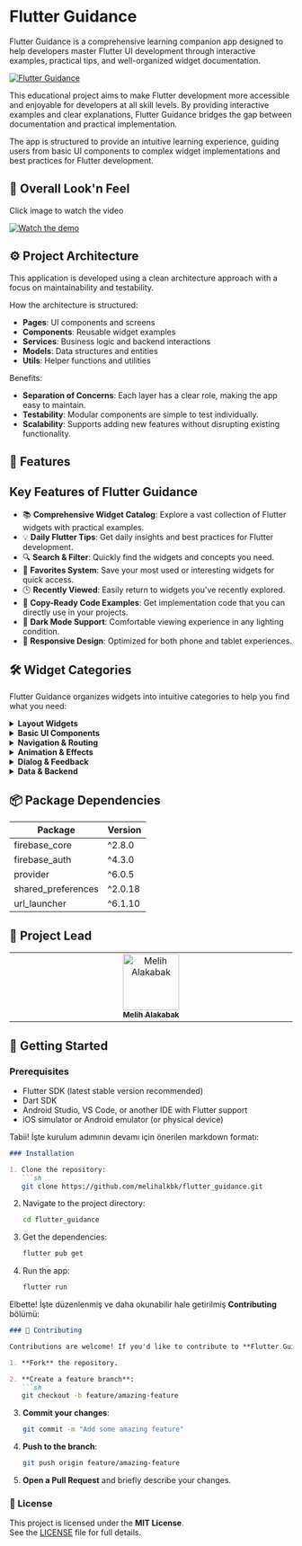 # Flutter Guidance

Flutter Guidance is a comprehensive learning companion app designed to help developers master Flutter UI development through interactive examples, practical tips, and well-organized widget documentation.

[![Flutter Guidance](https://github.com/your-username/flutter_guidance/blob/main/assets/flutter_guidance_banner.png?raw=true)](https://your-app-link.com)

<p>
This educational project aims to make Flutter development more accessible and enjoyable for developers at all skill levels. By providing interactive examples and clear explanations, Flutter Guidance bridges the gap between documentation and practical implementation.
</p>

<p>
The app is structured to provide an intuitive learning experience, guiding users from basic UI components to complex widget implementations and best practices for Flutter development.
</p>

## 🔆 Overall Look'n Feel

Click image to watch the video 

[![Watch the demo](https://img.youtube.com/vi/nC5Lo_rANus/0.jpg)](https://www.youtube.com/watch?v=nC5Lo_rANus)


## ⚙️ Project Architecture

<p>
  This application is developed using a clean architecture approach with a focus on maintainability and testability.

How the architecture is structured:
- <strong>Pages</strong>: UI components and screens
- <strong>Components</strong>: Reusable widget examples
- <strong>Services</strong>: Business logic and backend interactions
- <strong>Models</strong>: Data structures and entities
- <strong>Utils</strong>: Helper functions and utilities

Benefits:
- <strong>Separation of Concerns</strong>: Each layer has a clear role, making the app easy to maintain.
- <strong>Testability</strong>: Modular components are simple to test individually.
- <strong>Scalability</strong>: Supports adding new features without disrupting existing functionality.
</p>

## 🚀 Features

<h2>Key Features of Flutter Guidance</h2>
<ul>
  <li>📚 <strong>Comprehensive Widget Catalog</strong>: Explore a vast collection of Flutter widgets with practical examples.</li>
  <li>💡 <strong>Daily Flutter Tips</strong>: Get daily insights and best practices for Flutter development.</li>
  <li>🔍 <strong>Search & Filter</strong>: Quickly find the widgets and concepts you need.</li>
  <li>💾 <strong>Favorites System</strong>: Save your most used or interesting widgets for quick access.</li>
  <li>🕒 <strong>Recently Viewed</strong>: Easily return to widgets you've recently explored.</li>
  <li>📝 <strong>Copy-Ready Code Examples</strong>: Get implementation code that you can directly use in your projects.</li>
  <li>🌙 <strong>Dark Mode Support</strong>: Comfortable viewing experience in any lighting condition.</li>
  <li>📱 <strong>Responsive Design</strong>: Optimized for both phone and tablet experiences.</li>
</ul>

## 🛠️ Widget Categories

Flutter Guidance organizes widgets into intuitive categories to help you find what you need:

<details>
  <summary><strong>Layout Widgets</strong></summary>
  
  - **Containers & Boxes**
    - Container
    - SizedBox
    - ConstrainedBox
    
  - **Row & Column**
    - Row
    - Column
    - Flex
    - Expanded
    - Flexible
    
  - **Stack & Positioning**
    - Stack
    - Positioned
    - Align
</details>

<details>
  <summary><strong>Basic UI Components</strong></summary>
  
  - **Text Elements**
    - Text
    - RichText
    - SelectableText
  
  - **Input Elements**
    - TextField
    - Form
    - TextFormField
  
  - **Buttons**
    - ElevatedButton
    - TextButton
    - OutlinedButton
    - IconButton
</details>

<details>
  <summary><strong>Navigation & Routing</strong></summary>
  
  - **Navigation Elements**
    - Navigator
    - Routes
    - TabBar
    - BottomNavigationBar
    
  - **Drawers**
    - Drawer
    - EndDrawer
</details>

<details>
  <summary><strong>Animation & Effects</strong></summary>
  
  - **Basic Animations**
    - AnimatedContainer
    - AnimatedOpacity
    - Hero
    
  - **Advanced Animations**
    - AnimationController
    - Tween
    - CustomPainter
</details>

<details>
  <summary><strong>Dialog & Feedback</strong></summary>
  
  - **Alert Elements**
    - AlertDialog
    - SimpleDialog
    - SnackBar
    
  - **Bottom Sheets**
    - BottomSheet
    - ModalBottomSheet
</details>

<details>
  <summary><strong>Data & Backend</strong></summary>
  
  - **Network**
    - HTTP
    - Dio
    - WebSocket
    
  - **Storage**
    - SharedPreferences
    - Hive
    - SQLite
</details>

## 📦 Package Dependencies

| **Package**             | **Version** |
|-------------------------|-------------|
| firebase_core           | ^2.8.0      |
| firebase_auth           | ^4.3.0      |
| provider                | ^6.0.5      |
| shared_preferences      | ^2.0.18     |
| url_launcher            | ^6.1.10     |


## 🪽 Project Lead

<table>
  <tbody>
    <tr>
      <td align="center" valign="top" width="14.28%">
        <a href="https://github.com/melihalkbk">
          <img src="https://avatars.githubusercontent.com/u/102410189?v=4" width="100px;" alt="Melih Alakabak"/>
          <br /><sub><b>Melih Alakabak</b></sub>
        </a>
      </td>
    </tr>
  </tbody>
</table>

## 📱 Getting Started

### Prerequisites
- Flutter SDK (latest stable version recommended)
- Dart SDK
- Android Studio, VS Code, or another IDE with Flutter support
- iOS simulator or Android emulator (or physical device)

Tabii! İşte kurulum adımının devamı için önerilen markdown formatı:

```markdown
### Installation

1. Clone the repository:
   ```sh
   git clone https://github.com/melihalkbk/flutter_guidance.git
   ```

2. Navigate to the project directory:
   ```sh
   cd flutter_guidance
   ```

3. Get the dependencies:
   ```sh
   flutter pub get
   ```

4. Run the app:
   ```sh
   flutter run
   ```

Elbette! İşte düzenlenmiş ve daha okunabilir hale getirilmiş **Contributing** bölümü:

```markdown
### 🤝 Contributing

Contributions are welcome! If you'd like to contribute to **Flutter Guidance**, please follow these steps:

1. **Fork** the repository.

2. **Create a feature branch**:
   ```sh
   git checkout -b feature/amazing-feature
   ```

3. **Commit your changes**:
   ```sh
   git commit -m "Add some amazing feature"
   ```

4. **Push to the branch**:
   ```sh
   git push origin feature/amazing-feature
   ```

5. **Open a Pull Request** and briefly describe your changes.

### 📝 License

This project is licensed under the **MIT License**.  
See the [LICENSE](LICENSE) file for full details.



